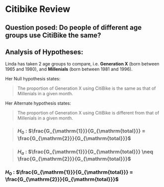 # Citibike Review


## Question posed: Do people of different age groups use CitiBike the same?


## Analysis of Hypotheses: 

Linda has taken 2 age groups to compare, i.e. **Generation X** (born between 1965 and 1980), and **Millenials** (born between 1981 and 1996).

Her Null hypothesis states: 
>The proportion of Generation X using CitiBike is the same as that of Millenials in a given month.

Her Alternate hypothesis states:
>The proportion of Generation X using CitiBike is different from that of Millenials in a given month.

>### $H_0$ : $\frac{G_{\mathrm{1}}}{G_{\mathrm{total}}} = \frac{G_{\mathrm{2}}}{G_{\mathrm{total}}}$

>### $H_a$ : $\frac{G_{\mathrm{1}}}{G_{\mathrm{total}}} \neq \frac{G_{\mathrm{2}}}{G_{\mathrm{total}}}$

### $H_0$ : $\frac{G_{\mathrm{1}}}{G_{\mathrm{total}}} = \frac{G_{\mathrm{2}}}{G_{\mathrm{total}}}$